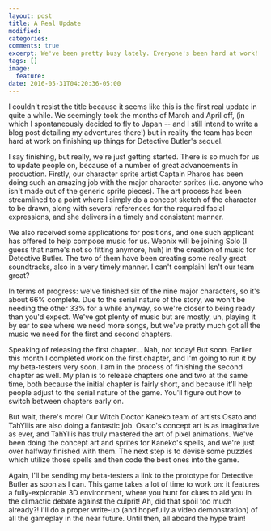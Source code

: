 ```yaml
---
layout: post
title: A Real Update
modified:
categories: 
comments: true
excerpt: We've been pretty busy lately. Everyone's been hard at work!
tags: []
image:
  feature:
date: 2016-05-31T04:20:36-05:00
---
```


I couldn't resist the title because it seems like this is the first real update in quite a while. We seemingly took the months of March and April off, (in which I spontaneously decided to fly to Japan -- and I still intend to write a blog post detailing my adventures there!) but in reality the team has been hard at work on finishing up things for Detective Butler's sequel.

I say finishing, but really, we're just getting started. There is so much for us to update people on, because of a number of great advancements in production. Firstly, our character sprite artist Captain Pharos has been doing such an amazing job with the major character sprites (i.e. anyone who isn't made out of the generic sprite pieces). The art process has been streamlined to a point where I simply do a concept sketch of the character to be drawn, along with several references for the required facial expressions, and she delivers in a timely and consistent manner.

We also received some applications for positions, and one such applicant has offered to help compose music for us. Weonix will be joining Solo (I guess that name's not so fitting anymore, huh) in the creation of music for Detective Butler. The two of them have been creating some really great soundtracks, also in a very timely manner. I can't complain! Isn't our team great?

In terms of progress: we've finished six of the nine major characters, so it's about 66% complete. Due to the serial nature of the story, we won't be needing the other 33% for a while anyway, so we're closer to being ready than you'd expect. We've got plenty of music but are mostly, uh, playing it by ear to see where we need more songs, but we've pretty much got all the music we need for the first and second chapters.

Speaking of releasing the first chapter... Nah, not today! But soon. Earlier this month I completed work on the first chapter, and I'm going to run it by my beta-testers very soon. I am in the process of finishing the second chapter as well. My plan is to release chapters one and two at the same time, both because the initial chapter is fairly short, and because it'll help people adjust to the serial nature of the game. You'll figure out how to switch between chapters early on.

But wait, there's more! Our Witch Doctor Kaneko team of artists Osato and TahYllis are also doing a fantastic job. Osato's concept art is as imaginative as ever, and TahYllis has truly mastered the art of pixel animations. We've been doing the concept art and sprites for Kaneko's spells, and we're just over halfway finished with them. The next step is to devise some puzzles which utilize those spells and then code the best ones into the game.

Again, I'll be sending my beta-testers a link to the prototype for Detective Butler as soon as I can. This game takes a lot of time to work on: it features a fully-explorable 3D environment, where you hunt for clues to aid you in the climactic debate against the culprit! Ah, did that spoil too much already?! I'll do a proper write-up (and hopefully a video demonstration) of all the gameplay in the near future. Until then, all aboard the hype train!

